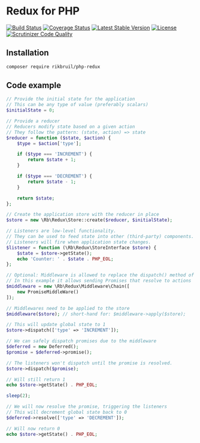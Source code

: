 # Redux for PHP

[![Build Status](https://travis-ci.org/rikbruil/php-redux.svg?branch=master)](https://travis-ci.org/rikbruil/php-redux)
[![Coverage Status](https://coveralls.io/repos/rikbruil/php-redux/badge.svg?branch=master&service=github)](https://coveralls.io/github/rikbruil/php-redux?branch=master)
[![Latest Stable Version](https://poser.pugx.org/rikbruil/php-redux/v/stable)](https://packagist.org/packages/rikbruil/php-redux)
[![License](https://poser.pugx.org/rikbruil/php-redux/license)](https://packagist.org/packages/rikbruil/php-redux)
[![Scrutinizer Code Quality](https://scrutinizer-ci.com/g/rikbruil/php-redux/badges/quality-score.png?b=master)](https://scrutinizer-ci.com/g/rikbruil/php-redux/?branch=master)

## Installation

```bash
composer require rikbruil/php-redux
```

## Code example

```php
// Provide the initial state for the application
// This can be any type of value (preferably scalars)
$initialState = 0;

// Provide a reducer
// Reducers modify state based on a given action
// They follow the pattern: (state, action) => state
$reducer = function ($state, $action) {
    $type = $action['type'];

    if ($type === 'INCREMENT') {
        return $state + 1;
    }

    if ($type === 'DECREMENT') {
        return $state - 1;
    }

    return $state;
};

// Create the application store with the reducer in place
$store = new \Rb\Redux\Store::create($reducer, $initialState);

// Listeners are low-level functionality.
// They can be used to feed state into other (third-party) components.
// Listeners will fire when application state changes.
$listener = function (\Rb\Redux\StoreInterface $store) {
    $state = $store->getState();
    echo 'Counter: ' . $state . PHP_EOL;
};

// Optional: Middleware is allowed to replace the dispatch() method of the store.
// In this example it allows sending Promises that resolve to actions
$middleware = new \Rb\Redux\Middleware\Chain([
    new PromiseMiddleWare()
]);

// Middlewares need to be applied to the store
$middleware($store); // short-hand for: $middleware->apply($store);

// This will update global state to 1
$store->dispatch(['type' => 'INCREMENT']);

// We can safely dispatch promises due to the middleware
$deferred = new Deferred();
$promise = $deferred->promise();

// The listeners won't dispatch until the promise is resolved.
$store->dispatch($promise);

// Will still return 1
echo $store->getState() . PHP_EOL;

sleep(2);

// We will now resolve the promise, triggering the listeners
// This will decrement global state back to 0
$deferred->resolve(['type' => 'DECREMENT']);

// Will now return 0
echo $store->getState() . PHP_EOL;
```
